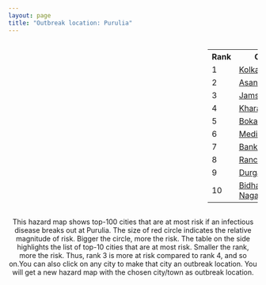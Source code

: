 ```yaml
---
layout: page
title: "Outbreak location: Purulia"
---
```

<div style="width: 100%; overflow: auto;">
<div style="width: 75%; float: left;">
<div id="mapid">
<script src="https://buda-magenta.github.io/hazard_map/load_map.js"></script>

<script>
var marker_outbreak = L.marker([23.332200, 86.361600],{"autoPan": true}).addTo(map); marker_outbreak.bindTooltip("Purulia").openTooltip();

var circle_1 = L.circle([22.541418, 88.357691], {"pane": "markerPane", "color": "red", "fill": true, "fillOpacity": 0.2, "fillRule": "evenodd", "lineCap": "round", "lineJoin": "round", "opacity": 1.0, "radius": 118789, "stroke": true, "weight": 3}).addTo(map);
circle_1.bindTooltip("Kolkata<br>rank: 1<br>hazard index: 0.118790")
circle_1.bindPopup('<a href="https://buda-magenta.github.io/hazard_map/Kolkata">Kolkata</a>')

var circle_2 = L.circle([23.687130, 86.974659], {"pane": "markerPane", "color": "red", "fill": true, "fillOpacity": 0.2, "fillRule": "evenodd", "lineCap": "round", "lineJoin": "round", "opacity": 1.0, "radius": 76930, "stroke": true, "weight": 3}).addTo(map);
circle_2.bindTooltip("Asansol<br>rank: 2<br>hazard index: 0.076930")
circle_2.bindPopup('<a href="https://buda-magenta.github.io/hazard_map/Asansol">Asansol</a>')

var circle_3 = L.circle([22.801519, 86.202958], {"pane": "markerPane", "color": "red", "fill": true, "fillOpacity": 0.2, "fillRule": "evenodd", "lineCap": "round", "lineJoin": "round", "opacity": 1.0, "radius": 36046, "stroke": true, "weight": 3}).addTo(map);
circle_3.bindTooltip("Jamshedpur<br>rank: 3<br>hazard index: 0.036046")
circle_3.bindPopup('<a href="https://buda-magenta.github.io/hazard_map/Jamshedpur">Jamshedpur</a>')

var circle_4 = L.circle([25.133173, 86.525040], {"pane": "markerPane", "color": "red", "fill": true, "fillOpacity": 0.2, "fillRule": "evenodd", "lineCap": "round", "lineJoin": "round", "opacity": 1.0, "radius": 22040, "stroke": true, "weight": 3}).addTo(map);
circle_4.bindTooltip("Kharagpur<br>rank: 4<br>hazard index: 0.022041")
circle_4.bindPopup('<a href="https://buda-magenta.github.io/hazard_map/Kharagpur">Kharagpur</a>')

var circle_5 = L.circle([23.699128, 85.991069], {"pane": "markerPane", "color": "red", "fill": true, "fillOpacity": 0.2, "fillRule": "evenodd", "lineCap": "round", "lineJoin": "round", "opacity": 1.0, "radius": 20023, "stroke": true, "weight": 3}).addTo(map);
circle_5.bindTooltip("Bokaro<br>rank: 5<br>hazard index: 0.020023")
circle_5.bindPopup('<a href="https://buda-magenta.github.io/hazard_map/Bokaro">Bokaro</a>')

var circle_6 = L.circle([25.572433, 83.609605], {"pane": "markerPane", "color": "red", "fill": true, "fillOpacity": 0.2, "fillRule": "evenodd", "lineCap": "round", "lineJoin": "round", "opacity": 1.0, "radius": 17357, "stroke": true, "weight": 3}).addTo(map);
circle_6.bindTooltip("Medinipur<br>rank: 6<br>hazard index: 0.017358")
circle_6.bindPopup('<a href="https://buda-magenta.github.io/hazard_map/Medinipur">Medinipur</a>')

var circle_7 = L.circle([23.131954, 87.207397], {"pane": "markerPane", "color": "red", "fill": true, "fillOpacity": 0.2, "fillRule": "evenodd", "lineCap": "round", "lineJoin": "round", "opacity": 1.0, "radius": 14166, "stroke": true, "weight": 3}).addTo(map);
circle_7.bindTooltip("Bankura<br>rank: 7<br>hazard index: 0.014167")
circle_7.bindPopup('<a href="https://buda-magenta.github.io/hazard_map/Bankura">Bankura</a>')

var circle_8 = L.circle([23.370035, 85.325013], {"pane": "markerPane", "color": "red", "fill": true, "fillOpacity": 0.2, "fillRule": "evenodd", "lineCap": "round", "lineJoin": "round", "opacity": 1.0, "radius": 13622, "stroke": true, "weight": 3}).addTo(map);
circle_8.bindTooltip("Ranchi<br>rank: 8<br>hazard index: 0.013622")
circle_8.bindPopup('<a href="https://buda-magenta.github.io/hazard_map/Ranchi">Ranchi</a>')

var circle_9 = L.circle([23.535048, 87.338043], {"pane": "markerPane", "color": "red", "fill": true, "fillOpacity": 0.2, "fillRule": "evenodd", "lineCap": "round", "lineJoin": "round", "opacity": 1.0, "radius": 4921, "stroke": true, "weight": 3}).addTo(map);
circle_9.bindTooltip("Durgapur<br>rank: 9<br>hazard index: 0.004921")
circle_9.bindPopup('<a href="https://buda-magenta.github.io/hazard_map/Durgapur">Durgapur</a>')

var circle_10 = L.circle([22.591260, 88.390964], {"pane": "markerPane", "color": "red", "fill": true, "fillOpacity": 0.2, "fillRule": "evenodd", "lineCap": "round", "lineJoin": "round", "opacity": 1.0, "radius": 3477, "stroke": true, "weight": 3}).addTo(map);
circle_10.bindTooltip("Bidhan Nagar<br>rank: 10<br>hazard index: 0.003478")
circle_10.bindPopup('<a href="https://buda-magenta.github.io/hazard_map/Bidhan_Nagar">Bidhan Nagar</a>')

var circle_11 = L.circle([23.795281, 86.430964], {"pane": "markerPane", "color": "red", "fill": true, "fillOpacity": 0.2, "fillRule": "evenodd", "lineCap": "round", "lineJoin": "round", "opacity": 1.0, "radius": 3372, "stroke": true, "weight": 3}).addTo(map);
circle_11.bindTooltip("Dhanbad<br>rank: 11<br>hazard index: 0.003372")
circle_11.bindPopup('<a href="https://buda-magenta.github.io/hazard_map/Dhanbad">Dhanbad</a>')

var circle_12 = L.circle([25.609324, 85.123525], {"pane": "markerPane", "color": "red", "fill": true, "fillOpacity": 0.2, "fillRule": "evenodd", "lineCap": "round", "lineJoin": "round", "opacity": 1.0, "radius": 2672, "stroke": true, "weight": 3}).addTo(map);
circle_12.bindTooltip("Patna<br>rank: 12<br>hazard index: 0.002673")
circle_12.bindPopup('<a href="https://buda-magenta.github.io/hazard_map/Patna">Patna</a>')

var circle_13 = L.circle([23.250000, 87.750000], {"pane": "markerPane", "color": "red", "fill": true, "fillOpacity": 0.2, "fillRule": "evenodd", "lineCap": "round", "lineJoin": "round", "opacity": 1.0, "radius": 2412, "stroke": true, "weight": 3}).addTo(map);
circle_13.bindTooltip("Barddhaman<br>rank: 13<br>hazard index: 0.002412")
circle_13.bindPopup('<a href="https://buda-magenta.github.io/hazard_map/Barddhaman">Barddhaman</a>')

var circle_14 = L.circle([22.472223, 88.093845], {"pane": "markerPane", "color": "red", "fill": true, "fillOpacity": 0.2, "fillRule": "evenodd", "lineCap": "round", "lineJoin": "round", "opacity": 1.0, "radius": 2406, "stroke": true, "weight": 3}).addTo(map);
circle_14.bindTooltip("Uluberia<br>rank: 14<br>hazard index: 0.002407")
circle_14.bindPopup('<a href="https://buda-magenta.github.io/hazard_map/Uluberia">Uluberia</a>')

var circle_15 = L.circle([20.266777, 85.843559], {"pane": "markerPane", "color": "red", "fill": true, "fillOpacity": 0.2, "fillRule": "evenodd", "lineCap": "round", "lineJoin": "round", "opacity": 1.0, "radius": 2248, "stroke": true, "weight": 3}).addTo(map);
circle_15.bindTooltip("Bhubaneswar<br>rank: 15<br>hazard index: 0.002248")
circle_15.bindPopup('<a href="https://buda-magenta.github.io/hazard_map/Bhubaneswar">Bhubaneswar</a>')

var circle_16 = L.circle([22.782355, 86.159003], {"pane": "markerPane", "color": "red", "fill": true, "fillOpacity": 0.2, "fillRule": "evenodd", "lineCap": "round", "lineJoin": "round", "opacity": 1.0, "radius": 2115, "stroke": true, "weight": 3}).addTo(map);
circle_16.bindTooltip("Adityapur<br>rank: 16<br>hazard index: 0.002116")
circle_16.bindPopup('<a href="https://buda-magenta.github.io/hazard_map/Adityapur">Adityapur</a>')

var circle_17 = L.circle([22.508621, 88.253218], {"pane": "markerPane", "color": "red", "fill": true, "fillOpacity": 0.2, "fillRule": "evenodd", "lineCap": "round", "lineJoin": "round", "opacity": 1.0, "radius": 1803, "stroke": true, "weight": 3}).addTo(map);
circle_17.bindTooltip("Maheshtala<br>rank: 17<br>hazard index: 0.001803")
circle_17.bindPopup('<a href="https://buda-magenta.github.io/hazard_map/Maheshtala">Maheshtala</a>')

var circle_18 = L.circle([17.723128, 83.301284], {"pane": "markerPane", "color": "red", "fill": true, "fillOpacity": 0.2, "fillRule": "evenodd", "lineCap": "round", "lineJoin": "round", "opacity": 1.0, "radius": 1786, "stroke": true, "weight": 3}).addTo(map);
circle_18.bindTooltip("Visakhapatnam<br>rank: 18<br>hazard index: 0.001787")
circle_18.bindPopup('<a href="https://buda-magenta.github.io/hazard_map/Visakhapatnam">Visakhapatnam</a>')

var circle_19 = L.circle([26.716413, 88.430992], {"pane": "markerPane", "color": "red", "fill": true, "fillOpacity": 0.2, "fillRule": "evenodd", "lineCap": "round", "lineJoin": "round", "opacity": 1.0, "radius": 1722, "stroke": true, "weight": 3}).addTo(map);
circle_19.bindTooltip("Siliguri<br>rank: 19<br>hazard index: 0.001723")
circle_19.bindPopup('<a href="https://buda-magenta.github.io/hazard_map/Siliguri">Siliguri</a>')

var circle_20 = L.circle([28.651718, 77.221939], {"pane": "markerPane", "color": "red", "fill": true, "fillOpacity": 0.2, "fillRule": "evenodd", "lineCap": "round", "lineJoin": "round", "opacity": 1.0, "radius": 1714, "stroke": true, "weight": 3}).addTo(map);
circle_20.bindTooltip("Delhi<br>rank: 20<br>hazard index: 0.001714")
circle_20.bindPopup('<a href="https://buda-magenta.github.io/hazard_map/Delhi">Delhi</a>')

var circle_21 = L.circle([20.468600, 85.879200], {"pane": "markerPane", "color": "red", "fill": true, "fillOpacity": 0.2, "fillRule": "evenodd", "lineCap": "round", "lineJoin": "round", "opacity": 1.0, "radius": 1626, "stroke": true, "weight": 3}).addTo(map);
circle_21.bindTooltip("Cuttack<br>rank: 21<br>hazard index: 0.001626")
circle_21.bindPopup('<a href="https://buda-magenta.github.io/hazard_map/Cuttack">Cuttack</a>')

var circle_22 = L.circle([23.831238, 91.282382], {"pane": "markerPane", "color": "red", "fill": true, "fillOpacity": 0.2, "fillRule": "evenodd", "lineCap": "round", "lineJoin": "round", "opacity": 1.0, "radius": 1603, "stroke": true, "weight": 3}).addTo(map);
circle_22.bindTooltip("Agartala<br>rank: 22<br>hazard index: 0.001603")
circle_22.bindPopup('<a href="https://buda-magenta.github.io/hazard_map/Agartala">Agartala</a>')

var circle_23 = L.circle([25.680654, 88.124646], {"pane": "markerPane", "color": "red", "fill": true, "fillOpacity": 0.2, "fillRule": "evenodd", "lineCap": "round", "lineJoin": "round", "opacity": 1.0, "radius": 1591, "stroke": true, "weight": 3}).addTo(map);
circle_23.bindTooltip("Raiganj<br>rank: 23<br>hazard index: 0.001592")
circle_23.bindPopup('<a href="https://buda-magenta.github.io/hazard_map/Raiganj">Raiganj</a>')

var circle_24 = L.circle([22.695034, 88.377060], {"pane": "markerPane", "color": "red", "fill": true, "fillOpacity": 0.2, "fillRule": "evenodd", "lineCap": "round", "lineJoin": "round", "opacity": 1.0, "radius": 1538, "stroke": true, "weight": 3}).addTo(map);
circle_24.bindTooltip("Panihati<br>rank: 24<br>hazard index: 0.001539")
circle_24.bindPopup('<a href="https://buda-magenta.github.io/hazard_map/Panihati">Panihati</a>')

var circle_25 = L.circle([24.476642, 86.606732], {"pane": "markerPane", "color": "red", "fill": true, "fillOpacity": 0.2, "fillRule": "evenodd", "lineCap": "round", "lineJoin": "round", "opacity": 1.0, "radius": 1427, "stroke": true, "weight": 3}).addTo(map);
circle_25.bindTooltip("Deoghar<br>rank: 25<br>hazard index: 0.001427")
circle_25.bindPopup('<a href="https://buda-magenta.github.io/hazard_map/Deoghar">Deoghar</a>')

var circle_26 = L.circle([22.890183, 88.426939], {"pane": "markerPane", "color": "red", "fill": true, "fillOpacity": 0.2, "fillRule": "evenodd", "lineCap": "round", "lineJoin": "round", "opacity": 1.0, "radius": 1357, "stroke": true, "weight": 3}).addTo(map);
circle_26.bindTooltip("Naihati<br>rank: 26<br>hazard index: 0.001357")
circle_26.bindPopup('<a href="https://buda-magenta.github.io/hazard_map/Naihati">Naihati</a>')

var circle_27 = L.circle([22.670728, 88.376342], {"pane": "markerPane", "color": "red", "fill": true, "fillOpacity": 0.2, "fillRule": "evenodd", "lineCap": "round", "lineJoin": "round", "opacity": 1.0, "radius": 1350, "stroke": true, "weight": 3}).addTo(map);
circle_27.bindTooltip("Kamarhati<br>rank: 27<br>hazard index: 0.001350")
circle_27.bindPopup('<a href="https://buda-magenta.github.io/hazard_map/Kamarhati">Kamarhati</a>')

var circle_28 = L.circle([19.075990, 72.877393], {"pane": "markerPane", "color": "red", "fill": true, "fillOpacity": 0.2, "fillRule": "evenodd", "lineCap": "round", "lineJoin": "round", "opacity": 1.0, "radius": 1299, "stroke": true, "weight": 3}).addTo(map);
circle_28.bindTooltip("Mumbai<br>rank: 28<br>hazard index: 0.001300")
circle_28.bindPopup('<a href="https://buda-magenta.github.io/hazard_map/Mumbai">Mumbai</a>')

var circle_29 = L.circle([22.646958, 88.343612], {"pane": "markerPane", "color": "red", "fill": true, "fillOpacity": 0.2, "fillRule": "evenodd", "lineCap": "round", "lineJoin": "round", "opacity": 1.0, "radius": 1171, "stroke": true, "weight": 3}).addTo(map);
circle_29.bindTooltip("Bally<br>rank: 29<br>hazard index: 0.001171")
circle_29.bindPopup('<a href="https://buda-magenta.github.io/hazard_map/Bally">Bally</a>')

var circle_30 = L.circle([22.214285, 84.872437], {"pane": "markerPane", "color": "red", "fill": true, "fillOpacity": 0.2, "fillRule": "evenodd", "lineCap": "round", "lineJoin": "round", "opacity": 1.0, "radius": 1171, "stroke": true, "weight": 3}).addTo(map);
circle_30.bindTooltip("Raurkela<br>rank: 30<br>hazard index: 0.001171")
circle_30.bindPopup('<a href="https://buda-magenta.github.io/hazard_map/Raurkela">Raurkela</a>')

var circle_31 = L.circle([26.083143, 86.032571], {"pane": "markerPane", "color": "red", "fill": true, "fillOpacity": 0.2, "fillRule": "evenodd", "lineCap": "round", "lineJoin": "round", "opacity": 1.0, "radius": 1139, "stroke": true, "weight": 3}).addTo(map);
circle_31.bindTooltip("Darbhanga<br>rank: 31<br>hazard index: 0.001140")
circle_31.bindPopup('<a href="https://buda-magenta.github.io/hazard_map/Darbhanga">Darbhanga</a>')

var circle_32 = L.circle([22.717624, 88.488953], {"pane": "markerPane", "color": "red", "fill": true, "fillOpacity": 0.2, "fillRule": "evenodd", "lineCap": "round", "lineJoin": "round", "opacity": 1.0, "radius": 1137, "stroke": true, "weight": 3}).addTo(map);
circle_32.bindTooltip("Barasat<br>rank: 32<br>hazard index: 0.001137")
circle_32.bindPopup('<a href="https://buda-magenta.github.io/hazard_map/Barasat">Barasat</a>')

var circle_33 = L.circle([16.508759, 80.618510], {"pane": "markerPane", "color": "red", "fill": true, "fillOpacity": 0.2, "fillRule": "evenodd", "lineCap": "round", "lineJoin": "round", "opacity": 1.0, "radius": 1082, "stroke": true, "weight": 3}).addTo(map);
circle_33.bindTooltip("Vijayawada<br>rank: 33<br>hazard index: 0.001082")
circle_33.bindPopup('<a href="https://buda-magenta.github.io/hazard_map/Vijayawada">Vijayawada</a>')

var circle_34 = L.circle([22.707369, 88.374437], {"pane": "markerPane", "color": "red", "fill": true, "fillOpacity": 0.2, "fillRule": "evenodd", "lineCap": "round", "lineJoin": "round", "opacity": 1.0, "radius": 996, "stroke": true, "weight": 3}).addTo(map);
circle_34.bindTooltip("Baranagar<br>rank: 34<br>hazard index: 0.000997")
circle_34.bindPopup('<a href="https://buda-magenta.github.io/hazard_map/Baranagar">Baranagar</a>')

var circle_35 = L.circle([22.028124, 88.063265], {"pane": "markerPane", "color": "red", "fill": true, "fillOpacity": 0.2, "fillRule": "evenodd", "lineCap": "round", "lineJoin": "round", "opacity": 1.0, "radius": 874, "stroke": true, "weight": 3}).addTo(map);
circle_35.bindTooltip("Haldia<br>rank: 35<br>hazard index: 0.000874")
circle_35.bindPopup('<a href="https://buda-magenta.github.io/hazard_map/Haldia">Haldia</a>')

var circle_36 = L.circle([24.965712, 88.127778], {"pane": "markerPane", "color": "red", "fill": true, "fillOpacity": 0.2, "fillRule": "evenodd", "lineCap": "round", "lineJoin": "round", "opacity": 1.0, "radius": 850, "stroke": true, "weight": 3}).addTo(map);
circle_36.bindTooltip("English Bazar<br>rank: 36<br>hazard index: 0.000850")
circle_36.bindPopup('<a href="https://buda-magenta.github.io/hazard_map/English_Bazar">English Bazar</a>')

var circle_37 = L.circle([12.979120, 77.591300], {"pane": "markerPane", "color": "red", "fill": true, "fillOpacity": 0.2, "fillRule": "evenodd", "lineCap": "round", "lineJoin": "round", "opacity": 1.0, "radius": 842, "stroke": true, "weight": 3}).addTo(map);
circle_37.bindTooltip("Bangalore<br>rank: 37<br>hazard index: 0.000843")
circle_37.bindPopup('<a href="https://buda-magenta.github.io/hazard_map/Bangalore">Bangalore</a>')

var circle_38 = L.circle([26.180598, 91.753943], {"pane": "markerPane", "color": "red", "fill": true, "fillOpacity": 0.2, "fillRule": "evenodd", "lineCap": "round", "lineJoin": "round", "opacity": 1.0, "radius": 834, "stroke": true, "weight": 3}).addTo(map);
circle_38.bindTooltip("Guwahati<br>rank: 38<br>hazard index: 0.000834")
circle_38.bindPopup('<a href="https://buda-magenta.github.io/hazard_map/Guwahati">Guwahati</a>')

var circle_39 = L.circle([22.694792, 88.453018], {"pane": "markerPane", "color": "red", "fill": true, "fillOpacity": 0.2, "fillRule": "evenodd", "lineCap": "round", "lineJoin": "round", "opacity": 1.0, "radius": 798, "stroke": true, "weight": 3}).addTo(map);
circle_39.bindTooltip("Madhyamgram<br>rank: 39<br>hazard index: 0.000798")
circle_39.bindPopup('<a href="https://buda-magenta.github.io/hazard_map/Madhyamgram">Madhyamgram</a>')

var circle_40 = L.circle([24.379576, 88.585573], {"pane": "markerPane", "color": "red", "fill": true, "fillOpacity": 0.2, "fillRule": "evenodd", "lineCap": "round", "lineJoin": "round", "opacity": 1.0, "radius": 783, "stroke": true, "weight": 3}).addTo(map);
circle_40.bindTooltip("Baharampur<br>rank: 40<br>hazard index: 0.000784")
circle_40.bindPopup('<a href="https://buda-magenta.github.io/hazard_map/Baharampur">Baharampur</a>')

var circle_41 = L.circle([22.754995, 88.341667], {"pane": "markerPane", "color": "red", "fill": true, "fillOpacity": 0.2, "fillRule": "evenodd", "lineCap": "round", "lineJoin": "round", "opacity": 1.0, "radius": 735, "stroke": true, "weight": 3}).addTo(map);
circle_41.bindTooltip("Serampore<br>rank: 41<br>hazard index: 0.000736")
circle_41.bindPopup('<a href="https://buda-magenta.github.io/hazard_map/Serampore">Serampore</a>')

var circle_42 = L.circle([26.148658, 85.340013], {"pane": "markerPane", "color": "red", "fill": true, "fillOpacity": 0.2, "fillRule": "evenodd", "lineCap": "round", "lineJoin": "round", "opacity": 1.0, "radius": 715, "stroke": true, "weight": 3}).addTo(map);
circle_42.bindTooltip("Muzaffarpur<br>rank: 42<br>hazard index: 0.000716")
circle_42.bindPopup('<a href="https://buda-magenta.github.io/hazard_map/Muzaffarpur">Muzaffarpur</a>')

var circle_43 = L.circle([22.901200, 88.389900], {"pane": "markerPane", "color": "red", "fill": true, "fillOpacity": 0.2, "fillRule": "evenodd", "lineCap": "round", "lineJoin": "round", "opacity": 1.0, "radius": 710, "stroke": true, "weight": 3}).addTo(map);
circle_43.bindTooltip("Hugli-Chinsurah<br>rank: 43<br>hazard index: 0.000711")
circle_43.bindPopup('<a href="https://buda-magenta.github.io/hazard_map/Hugli-Chinsurah">Hugli-Chinsurah</a>')

var circle_44 = L.circle([22.667046, 88.341146], {"pane": "markerPane", "color": "red", "fill": true, "fillOpacity": 0.2, "fillRule": "evenodd", "lineCap": "round", "lineJoin": "round", "opacity": 1.0, "radius": 651, "stroke": true, "weight": 3}).addTo(map);
circle_44.bindTooltip("Uttarpara<br>rank: 44<br>hazard index: 0.000651")
circle_44.bindPopup('<a href="https://buda-magenta.github.io/hazard_map/Uttarpara">Uttarpara</a>')

var circle_45 = L.circle([21.735348, 81.944459], {"pane": "markerPane", "color": "red", "fill": true, "fillOpacity": 0.2, "fillRule": "evenodd", "lineCap": "round", "lineJoin": "round", "opacity": 1.0, "radius": 651, "stroke": true, "weight": 3}).addTo(map);
circle_45.bindTooltip("Bhatpara<br>rank: 45<br>hazard index: 0.000651")
circle_45.bindPopup('<a href="https://buda-magenta.github.io/hazard_map/Bhatpara">Bhatpara</a>')

var circle_46 = L.circle([22.870214, 88.419608], {"pane": "markerPane", "color": "red", "fill": true, "fillOpacity": 0.2, "fillRule": "evenodd", "lineCap": "round", "lineJoin": "round", "opacity": 1.0, "radius": 625, "stroke": true, "weight": 3}).addTo(map);
circle_46.bindTooltip("Barrackpur<br>rank: 46<br>hazard index: 0.000625")
circle_46.bindPopup('<a href="https://buda-magenta.github.io/hazard_map/Barrackpur">Barrackpur</a>')

var circle_47 = L.circle([13.083694, 80.270186], {"pane": "markerPane", "color": "red", "fill": true, "fillOpacity": 0.2, "fillRule": "evenodd", "lineCap": "round", "lineJoin": "round", "opacity": 1.0, "radius": 611, "stroke": true, "weight": 3}).addTo(map);
circle_47.bindTooltip("Chennai<br>rank: 47<br>hazard index: 0.000612")
circle_47.bindPopup('<a href="https://buda-magenta.github.io/hazard_map/Chennai">Chennai</a>')

var circle_48 = L.circle([23.405848, 88.495894], {"pane": "markerPane", "color": "red", "fill": true, "fillOpacity": 0.2, "fillRule": "evenodd", "lineCap": "round", "lineJoin": "round", "opacity": 1.0, "radius": 610, "stroke": true, "weight": 3}).addTo(map);
circle_48.bindTooltip("Krishnanagar<br>rank: 48<br>hazard index: 0.000611")
circle_48.bindPopup('<a href="https://buda-magenta.github.io/hazard_map/Krishnanagar">Krishnanagar</a>')

var circle_49 = L.circle([23.259346, 88.437212], {"pane": "markerPane", "color": "red", "fill": true, "fillOpacity": 0.2, "fillRule": "evenodd", "lineCap": "round", "lineJoin": "round", "opacity": 1.0, "radius": 608, "stroke": true, "weight": 3}).addTo(map);
circle_49.bindTooltip("Santipur<br>rank: 49<br>hazard index: 0.000609")
circle_49.bindPopup('<a href="https://buda-magenta.github.io/hazard_map/Santipur">Santipur</a>')

var circle_50 = L.circle([22.840800, 88.653500], {"pane": "markerPane", "color": "red", "fill": true, "fillOpacity": 0.2, "fillRule": "evenodd", "lineCap": "round", "lineJoin": "round", "opacity": 1.0, "radius": 600, "stroke": true, "weight": 3}).addTo(map);
circle_50.bindTooltip("Habra<br>rank: 50<br>hazard index: 0.000600")
circle_50.bindPopup('<a href="https://buda-magenta.github.io/hazard_map/Habra">Habra</a>')

var circle_51 = L.circle([17.388786, 78.461065], {"pane": "markerPane", "color": "red", "fill": true, "fillOpacity": 0.2, "fillRule": "evenodd", "lineCap": "round", "lineJoin": "round", "opacity": 1.0, "radius": 589, "stroke": true, "weight": 3}).addTo(map);
circle_51.bindTooltip("Hyderabad<br>rank: 51<br>hazard index: 0.000589")
circle_51.bindPopup('<a href="https://buda-magenta.github.io/hazard_map/Hyderabad">Hyderabad</a>')

var circle_52 = L.circle([25.286698, 87.132254], {"pane": "markerPane", "color": "red", "fill": true, "fillOpacity": 0.2, "fillRule": "evenodd", "lineCap": "round", "lineJoin": "round", "opacity": 1.0, "radius": 580, "stroke": true, "weight": 3}).addTo(map);
circle_52.bindTooltip("Bhagalpur<br>rank: 52<br>hazard index: 0.000580")
circle_52.bindPopup('<a href="https://buda-magenta.github.io/hazard_map/Bhagalpur">Bhagalpur</a>')

var circle_53 = L.circle([23.730215, 86.839671], {"pane": "markerPane", "color": "red", "fill": true, "fillOpacity": 0.2, "fillRule": "evenodd", "lineCap": "round", "lineJoin": "round", "opacity": 1.0, "radius": 529, "stroke": true, "weight": 3}).addTo(map);
circle_53.bindTooltip("Kulti<br>rank: 53<br>hazard index: 0.000530")
circle_53.bindPopup('<a href="https://buda-magenta.github.io/hazard_map/Kulti">Kulti</a>')

var circle_54 = L.circle([21.237947, 81.633683], {"pane": "markerPane", "color": "red", "fill": true, "fillOpacity": 0.2, "fillRule": "evenodd", "lineCap": "round", "lineJoin": "round", "opacity": 1.0, "radius": 528, "stroke": true, "weight": 3}).addTo(map);
circle_54.bindTooltip("Raipur<br>rank: 54<br>hazard index: 0.000529")
circle_54.bindPopup('<a href="https://buda-magenta.github.io/hazard_map/Raipur">Raipur</a>')

var circle_55 = L.circle([14.449372, 79.987376], {"pane": "markerPane", "color": "red", "fill": true, "fillOpacity": 0.2, "fillRule": "evenodd", "lineCap": "round", "lineJoin": "round", "opacity": 1.0, "radius": 521, "stroke": true, "weight": 3}).addTo(map);
circle_55.bindTooltip("Nellore<br>rank: 55<br>hazard index: 0.000522")
circle_55.bindPopup('<a href="https://buda-magenta.github.io/hazard_map/Nellore">Nellore</a>')

var circle_56 = L.circle([22.661196, 88.866022], {"pane": "markerPane", "color": "red", "fill": true, "fillOpacity": 0.2, "fillRule": "evenodd", "lineCap": "round", "lineJoin": "round", "opacity": 1.0, "radius": 510, "stroke": true, "weight": 3}).addTo(map);
circle_56.bindTooltip("Basirhat<br>rank: 56<br>hazard index: 0.000510")
circle_56.bindPopup('<a href="https://buda-magenta.github.io/hazard_map/Basirhat">Basirhat</a>')

var circle_57 = L.circle([22.920982, 88.437022], {"pane": "markerPane", "color": "red", "fill": true, "fillOpacity": 0.2, "fillRule": "evenodd", "lineCap": "round", "lineJoin": "round", "opacity": 1.0, "radius": 509, "stroke": true, "weight": 3}).addTo(map);
circle_57.bindTooltip("Halisahar<br>rank: 57<br>hazard index: 0.000509")
circle_57.bindPopup('<a href="https://buda-magenta.github.io/hazard_map/Halisahar">Halisahar</a>')

var circle_58 = L.circle([23.388901, 88.372439], {"pane": "markerPane", "color": "red", "fill": true, "fillOpacity": 0.2, "fillRule": "evenodd", "lineCap": "round", "lineJoin": "round", "opacity": 1.0, "radius": 503, "stroke": true, "weight": 3}).addTo(map);
circle_58.bindTooltip("Nabadwip<br>rank: 58<br>hazard index: 0.000504")
circle_58.bindPopup('<a href="https://buda-magenta.github.io/hazard_map/Nabadwip">Nabadwip</a>')

var circle_59 = L.circle([22.726141, 88.343487], {"pane": "markerPane", "color": "red", "fill": true, "fillOpacity": 0.2, "fillRule": "evenodd", "lineCap": "round", "lineJoin": "round", "opacity": 1.0, "radius": 499, "stroke": true, "weight": 3}).addTo(map);
circle_59.bindTooltip("Rishra<br>rank: 59<br>hazard index: 0.000500")
circle_59.bindPopup('<a href="https://buda-magenta.github.io/hazard_map/Rishra">Rishra</a>')

var circle_60 = L.circle([22.949011, 88.435910], {"pane": "markerPane", "color": "red", "fill": true, "fillOpacity": 0.2, "fillRule": "evenodd", "lineCap": "round", "lineJoin": "round", "opacity": 1.0, "radius": 490, "stroke": true, "weight": 3}).addTo(map);
circle_60.bindTooltip("Kanchrapara<br>rank: 60<br>hazard index: 0.000490")
circle_60.bindPopup('<a href="https://buda-magenta.github.io/hazard_map/Kanchrapara">Kanchrapara</a>')

var circle_61 = L.circle([26.838100, 80.934600], {"pane": "markerPane", "color": "red", "fill": true, "fillOpacity": 0.2, "fillRule": "evenodd", "lineCap": "round", "lineJoin": "round", "opacity": 1.0, "radius": 448, "stroke": true, "weight": 3}).addTo(map);
circle_61.bindTooltip("Lucknow<br>rank: 61<br>hazard index: 0.000449")
circle_61.bindPopup('<a href="https://buda-magenta.github.io/hazard_map/Lucknow">Lucknow</a>')

var circle_62 = L.circle([22.794910, 88.331772], {"pane": "markerPane", "color": "red", "fill": true, "fillOpacity": 0.2, "fillRule": "evenodd", "lineCap": "round", "lineJoin": "round", "opacity": 1.0, "radius": 430, "stroke": true, "weight": 3}).addTo(map);
circle_62.bindTooltip("Baidyabati<br>rank: 62<br>hazard index: 0.000431")
circle_62.bindPopup('<a href="https://buda-magenta.github.io/hazard_map/Baidyabati">Baidyabati</a>')

var circle_63 = L.circle([22.741920, 88.379201], {"pane": "markerPane", "color": "red", "fill": true, "fillOpacity": 0.2, "fillRule": "evenodd", "lineCap": "round", "lineJoin": "round", "opacity": 1.0, "radius": 421, "stroke": true, "weight": 3}).addTo(map);
circle_63.bindTooltip("Titagarh<br>rank: 63<br>hazard index: 0.000421")
circle_63.bindPopup('<a href="https://buda-magenta.github.io/hazard_map/Titagarh">Titagarh</a>')

var circle_64 = L.circle([23.056882, 88.781851], {"pane": "markerPane", "color": "red", "fill": true, "fillOpacity": 0.2, "fillRule": "evenodd", "lineCap": "round", "lineJoin": "round", "opacity": 1.0, "radius": 408, "stroke": true, "weight": 3}).addTo(map);
circle_64.bindTooltip("Bongaon<br>rank: 64<br>hazard index: 0.000408")
circle_64.bindPopup('<a href="https://buda-magenta.github.io/hazard_map/Bongaon">Bongaon</a>')

var circle_65 = L.circle([22.715699, 88.381582], {"pane": "markerPane", "color": "red", "fill": true, "fillOpacity": 0.2, "fillRule": "evenodd", "lineCap": "round", "lineJoin": "round", "opacity": 1.0, "radius": 395, "stroke": true, "weight": 3}).addTo(map);
circle_65.bindTooltip("Khardaha<br>rank: 65<br>hazard index: 0.000395")
circle_65.bindPopup('<a href="https://buda-magenta.github.io/hazard_map/Khardaha">Khardaha</a>')

var circle_66 = L.circle([22.965365, 88.403973], {"pane": "markerPane", "color": "red", "fill": true, "fillOpacity": 0.2, "fillRule": "evenodd", "lineCap": "round", "lineJoin": "round", "opacity": 1.0, "radius": 372, "stroke": true, "weight": 3}).addTo(map);
circle_66.bindTooltip("Bansberia<br>rank: 66<br>hazard index: 0.000373")
circle_66.bindPopup('<a href="https://buda-magenta.github.io/hazard_map/Bansberia">Bansberia</a>')

var circle_67 = L.circle([22.974972, 88.434592], {"pane": "markerPane", "color": "red", "fill": true, "fillOpacity": 0.2, "fillRule": "evenodd", "lineCap": "round", "lineJoin": "round", "opacity": 1.0, "radius": 361, "stroke": true, "weight": 3}).addTo(map);
circle_67.bindTooltip("Kalyani<br>rank: 67<br>hazard index: 0.000361")
circle_67.bindPopup('<a href="https://buda-magenta.github.io/hazard_map/Kalyani">Kalyani</a>')

var circle_68 = L.circle([17.005045, 81.780473], {"pane": "markerPane", "color": "red", "fill": true, "fillOpacity": 0.2, "fillRule": "evenodd", "lineCap": "round", "lineJoin": "round", "opacity": 1.0, "radius": 355, "stroke": true, "weight": 3}).addTo(map);
circle_68.bindTooltip("Rajahmundry<br>rank: 68<br>hazard index: 0.000355")
circle_68.bindPopup('<a href="https://buda-magenta.github.io/hazard_map/Rajahmundry">Rajahmundry</a>')

var circle_69 = L.circle([21.149813, 79.082056], {"pane": "markerPane", "color": "red", "fill": true, "fillOpacity": 0.2, "fillRule": "evenodd", "lineCap": "round", "lineJoin": "round", "opacity": 1.0, "radius": 336, "stroke": true, "weight": 3}).addTo(map);
circle_69.bindTooltip("Nagpur<br>rank: 69<br>hazard index: 0.000337")
circle_69.bindPopup('<a href="https://buda-magenta.github.io/hazard_map/Nagpur">Nagpur</a>')

var circle_70 = L.circle([19.807608, 85.825254], {"pane": "markerPane", "color": "red", "fill": true, "fillOpacity": 0.2, "fillRule": "evenodd", "lineCap": "round", "lineJoin": "round", "opacity": 1.0, "radius": 333, "stroke": true, "weight": 3}).addTo(map);
circle_70.bindTooltip("Puri<br>rank: 70<br>hazard index: 0.000333")
circle_70.bindPopup('<a href="https://buda-magenta.github.io/hazard_map/Puri">Puri</a>')

var circle_71 = L.circle([21.500000, 86.750000], {"pane": "markerPane", "color": "red", "fill": true, "fillOpacity": 0.2, "fillRule": "evenodd", "lineCap": "round", "lineJoin": "round", "opacity": 1.0, "radius": 317, "stroke": true, "weight": 3}).addTo(map);
circle_71.bindTooltip("Baleshwar<br>rank: 71<br>hazard index: 0.000317")
circle_71.bindPopup('<a href="https://buda-magenta.github.io/hazard_map/Baleshwar">Baleshwar</a>')

var circle_72 = L.circle([25.773344, 84.784977], {"pane": "markerPane", "color": "red", "fill": true, "fillOpacity": 0.2, "fillRule": "evenodd", "lineCap": "round", "lineJoin": "round", "opacity": 1.0, "radius": 293, "stroke": true, "weight": 3}).addTo(map);
circle_72.bindTooltip("Chapra<br>rank: 72<br>hazard index: 0.000294")
circle_72.bindPopup('<a href="https://buda-magenta.github.io/hazard_map/Chapra">Chapra</a>')

var circle_73 = L.circle([26.698885, 88.320030], {"pane": "markerPane", "color": "red", "fill": true, "fillOpacity": 0.2, "fillRule": "evenodd", "lineCap": "round", "lineJoin": "round", "opacity": 1.0, "radius": 274, "stroke": true, "weight": 3}).addTo(map);
circle_73.bindTooltip("Bagdogra<br>rank: 73<br>hazard index: 0.000274")
circle_73.bindPopup('<a href="https://buda-magenta.github.io/hazard_map/Bagdogra">Bagdogra</a>')

var circle_74 = L.circle([23.021624, 72.579707], {"pane": "markerPane", "color": "red", "fill": true, "fillOpacity": 0.2, "fillRule": "evenodd", "lineCap": "round", "lineJoin": "round", "opacity": 1.0, "radius": 267, "stroke": true, "weight": 3}).addTo(map);
circle_74.bindTooltip("Ahmedabad<br>rank: 74<br>hazard index: 0.000267")
circle_74.bindPopup('<a href="https://buda-magenta.github.io/hazard_map/Ahmedabad">Ahmedabad</a>')

var circle_75 = L.circle([26.505476, 93.977739], {"pane": "markerPane", "color": "red", "fill": true, "fillOpacity": 0.2, "fillRule": "evenodd", "lineCap": "round", "lineJoin": "round", "opacity": 1.0, "radius": 255, "stroke": true, "weight": 3}).addTo(map);
circle_75.bindTooltip("Chandan Nagar<br>rank: 75<br>hazard index: 0.000256")
circle_75.bindPopup('<a href="https://buda-magenta.github.io/hazard_map/Chandan_Nagar">Chandan Nagar</a>')

var circle_76 = L.circle([24.796436, 85.007956], {"pane": "markerPane", "color": "red", "fill": true, "fillOpacity": 0.2, "fillRule": "evenodd", "lineCap": "round", "lineJoin": "round", "opacity": 1.0, "radius": 253, "stroke": true, "weight": 3}).addTo(map);
circle_76.bindTooltip("Gaya<br>rank: 76<br>hazard index: 0.000253")
circle_76.bindPopup('<a href="https://buda-magenta.github.io/hazard_map/Gaya">Gaya</a>')

var circle_77 = L.circle([18.521428, 73.854454], {"pane": "markerPane", "color": "red", "fill": true, "fillOpacity": 0.2, "fillRule": "evenodd", "lineCap": "round", "lineJoin": "round", "opacity": 1.0, "radius": 239, "stroke": true, "weight": 3}).addTo(map);
circle_77.bindTooltip("Pune<br>rank: 77<br>hazard index: 0.000240")
circle_77.bindPopup('<a href="https://buda-magenta.github.io/hazard_map/Pune">Pune</a>')

var circle_78 = L.circle([22.383333, 82.133333], {"pane": "markerPane", "color": "red", "fill": true, "fillOpacity": 0.2, "fillRule": "evenodd", "lineCap": "round", "lineJoin": "round", "opacity": 1.0, "radius": 239, "stroke": true, "weight": 3}).addTo(map);
circle_78.bindTooltip("Bilaspur<br>rank: 78<br>hazard index: 0.000239")
circle_78.bindPopup('<a href="https://buda-magenta.github.io/hazard_map/Bilaspur">Bilaspur</a>')

var circle_79 = L.circle([18.112082, 83.405220], {"pane": "markerPane", "color": "red", "fill": true, "fillOpacity": 0.2, "fillRule": "evenodd", "lineCap": "round", "lineJoin": "round", "opacity": 1.0, "radius": 232, "stroke": true, "weight": 3}).addTo(map);
circle_79.bindTooltip("Vizianagaram<br>rank: 79<br>hazard index: 0.000233")
circle_79.bindPopup('<a href="https://buda-magenta.github.io/hazard_map/Vizianagaram">Vizianagaram</a>')

var circle_80 = L.circle([25.335649, 83.007629], {"pane": "markerPane", "color": "red", "fill": true, "fillOpacity": 0.2, "fillRule": "evenodd", "lineCap": "round", "lineJoin": "round", "opacity": 1.0, "radius": 227, "stroke": true, "weight": 3}).addTo(map);
circle_80.bindTooltip("Varanasi<br>rank: 80<br>hazard index: 0.000227")
circle_80.bindPopup('<a href="https://buda-magenta.github.io/hazard_map/Varanasi">Varanasi</a>')

var circle_81 = L.circle([16.676135, 81.170868], {"pane": "markerPane", "color": "red", "fill": true, "fillOpacity": 0.2, "fillRule": "evenodd", "lineCap": "round", "lineJoin": "round", "opacity": 1.0, "radius": 221, "stroke": true, "weight": 3}).addTo(map);
circle_81.bindTooltip("Eluru<br>rank: 81<br>hazard index: 0.000221")
circle_81.bindPopup('<a href="https://buda-magenta.github.io/hazard_map/Eluru">Eluru</a>')

var circle_82 = L.circle([26.915458, 75.818982], {"pane": "markerPane", "color": "red", "fill": true, "fillOpacity": 0.2, "fillRule": "evenodd", "lineCap": "round", "lineJoin": "round", "opacity": 1.0, "radius": 219, "stroke": true, "weight": 3}).addTo(map);
circle_82.bindTooltip("Jaipur<br>rank: 82<br>hazard index: 0.000220")
circle_82.bindPopup('<a href="https://buda-magenta.github.io/hazard_map/Jaipur">Jaipur</a>')

var circle_83 = L.circle([26.460914, 80.321759], {"pane": "markerPane", "color": "red", "fill": true, "fillOpacity": 0.2, "fillRule": "evenodd", "lineCap": "round", "lineJoin": "round", "opacity": 1.0, "radius": 218, "stroke": true, "weight": 3}).addTo(map);
circle_83.bindTooltip("Kanpur<br>rank: 83<br>hazard index: 0.000218")
circle_83.bindPopup('<a href="https://buda-magenta.github.io/hazard_map/Kanpur">Kanpur</a>')

var circle_84 = L.circle([25.720581, 85.255560], {"pane": "markerPane", "color": "red", "fill": true, "fillOpacity": 0.2, "fillRule": "evenodd", "lineCap": "round", "lineJoin": "round", "opacity": 1.0, "radius": 214, "stroke": true, "weight": 3}).addTo(map);
circle_84.bindTooltip("Hajipur<br>rank: 84<br>hazard index: 0.000214")
circle_84.bindPopup('<a href="https://buda-magenta.github.io/hazard_map/Hajipur">Hajipur</a>')

var circle_85 = L.circle([15.507555, 80.060800], {"pane": "markerPane", "color": "red", "fill": true, "fillOpacity": 0.2, "fillRule": "evenodd", "lineCap": "round", "lineJoin": "round", "opacity": 1.0, "radius": 209, "stroke": true, "weight": 3}).addTo(map);
circle_85.bindTooltip("Ongole<br>rank: 85<br>hazard index: 0.000209")
circle_85.bindPopup('<a href="https://buda-magenta.github.io/hazard_map/Ongole">Ongole</a>')

var circle_86 = L.circle([11.664535, 92.739045], {"pane": "markerPane", "color": "red", "fill": true, "fillOpacity": 0.2, "fillRule": "evenodd", "lineCap": "round", "lineJoin": "round", "opacity": 1.0, "radius": 200, "stroke": true, "weight": 3}).addTo(map);
circle_86.bindTooltip("Port Blair<br>rank: 86<br>hazard index: 0.000201")
circle_86.bindPopup('<a href="https://buda-magenta.github.io/hazard_map/Port_Blair">Port Blair</a>')

var circle_87 = L.circle([12.794811, 79.000641], {"pane": "markerPane", "color": "red", "fill": true, "fillOpacity": 0.2, "fillRule": "evenodd", "lineCap": "round", "lineJoin": "round", "opacity": 1.0, "radius": 188, "stroke": true, "weight": 3}).addTo(map);
circle_87.bindTooltip("Vellore<br>rank: 87<br>hazard index: 0.000189")
circle_87.bindPopup('<a href="https://buda-magenta.github.io/hazard_map/Vellore">Vellore</a>')

var circle_88 = L.circle([21.063329, 86.505373], {"pane": "markerPane", "color": "red", "fill": true, "fillOpacity": 0.2, "fillRule": "evenodd", "lineCap": "round", "lineJoin": "round", "opacity": 1.0, "radius": 188, "stroke": true, "weight": 3}).addTo(map);
circle_88.bindTooltip("Bhadrak<br>rank: 88<br>hazard index: 0.000188")
circle_88.bindPopup('<a href="https://buda-magenta.github.io/hazard_map/Bhadrak">Bhadrak</a>')

var circle_89 = L.circle([26.626484, 88.734077], {"pane": "markerPane", "color": "red", "fill": true, "fillOpacity": 0.2, "fillRule": "evenodd", "lineCap": "round", "lineJoin": "round", "opacity": 1.0, "radius": 178, "stroke": true, "weight": 3}).addTo(map);
circle_89.bindTooltip("Jalpaiguri<br>rank: 89<br>hazard index: 0.000179")
circle_89.bindPopup('<a href="https://buda-magenta.github.io/hazard_map/Jalpaiguri">Jalpaiguri</a>')

var circle_90 = L.circle([26.298638, 87.953148], {"pane": "markerPane", "color": "red", "fill": true, "fillOpacity": 0.2, "fillRule": "evenodd", "lineCap": "round", "lineJoin": "round", "opacity": 1.0, "radius": 150, "stroke": true, "weight": 3}).addTo(map);
circle_90.bindTooltip("Kishanganj<br>rank: 90<br>hazard index: 0.000151")
circle_90.bindPopup('<a href="https://buda-magenta.github.io/hazard_map/Kishanganj">Kishanganj</a>')

var circle_91 = L.circle([12.227213, 79.070156], {"pane": "markerPane", "color": "red", "fill": true, "fillOpacity": 0.2, "fillRule": "evenodd", "lineCap": "round", "lineJoin": "round", "opacity": 1.0, "radius": 147, "stroke": true, "weight": 3}).addTo(map);
circle_91.bindTooltip("Tiruvannamalai<br>rank: 91<br>hazard index: 0.000147")
circle_91.bindPopup('<a href="https://buda-magenta.github.io/hazard_map/Tiruvannamalai">Tiruvannamalai</a>')

var circle_92 = L.circle([21.199035, 81.397955], {"pane": "markerPane", "color": "red", "fill": true, "fillOpacity": 0.2, "fillRule": "evenodd", "lineCap": "round", "lineJoin": "round", "opacity": 1.0, "radius": 140, "stroke": true, "weight": 3}).addTo(map);
circle_92.bindTooltip("Durg<br>rank: 92<br>hazard index: 0.000141")
circle_92.bindPopup('<a href="https://buda-magenta.github.io/hazard_map/Durg">Durg</a>')

var circle_93 = L.circle([25.623400, 85.041700], {"pane": "markerPane", "color": "red", "fill": true, "fillOpacity": 0.2, "fillRule": "evenodd", "lineCap": "round", "lineJoin": "round", "opacity": 1.0, "radius": 127, "stroke": true, "weight": 3}).addTo(map);
circle_93.bindTooltip("Dinapur Nizamat<br>rank: 93<br>hazard index: 0.000127")
circle_93.bindPopup('<a href="https://buda-magenta.github.io/hazard_map/Dinapur_Nizamat">Dinapur Nizamat</a>')

var circle_94 = L.circle([25.560900, 87.647654], {"pane": "markerPane", "color": "red", "fill": true, "fillOpacity": 0.2, "fillRule": "evenodd", "lineCap": "round", "lineJoin": "round", "opacity": 1.0, "radius": 126, "stroke": true, "weight": 3}).addTo(map);
circle_94.bindTooltip("Katihar<br>rank: 94<br>hazard index: 0.000127")
circle_94.bindPopup('<a href="https://buda-magenta.github.io/hazard_map/Katihar">Katihar</a>')

var circle_95 = L.circle([21.400000, 83.883333], {"pane": "markerPane", "color": "red", "fill": true, "fillOpacity": 0.2, "fillRule": "evenodd", "lineCap": "round", "lineJoin": "round", "opacity": 1.0, "radius": 122, "stroke": true, "weight": 3}).addTo(map);
circle_95.bindTooltip("Sambalpur<br>rank: 95<br>hazard index: 0.000122")
circle_95.bindPopup('<a href="https://buda-magenta.github.io/hazard_map/Sambalpur">Sambalpur</a>')

var circle_96 = L.circle([25.438130, 81.833800], {"pane": "markerPane", "color": "red", "fill": true, "fillOpacity": 0.2, "fillRule": "evenodd", "lineCap": "round", "lineJoin": "round", "opacity": 1.0, "radius": 121, "stroke": true, "weight": 3}).addTo(map);
circle_96.bindTooltip("Allahabad<br>rank: 96<br>hazard index: 0.000122")
circle_96.bindPopup('<a href="https://buda-magenta.github.io/hazard_map/Allahabad">Allahabad</a>')

var circle_97 = L.circle([21.934900, 86.732400], {"pane": "markerPane", "color": "red", "fill": true, "fillOpacity": 0.2, "fillRule": "evenodd", "lineCap": "round", "lineJoin": "round", "opacity": 1.0, "radius": 120, "stroke": true, "weight": 3}).addTo(map);
circle_97.bindTooltip("Baripada<br>rank: 97<br>hazard index: 0.000120")
circle_97.bindPopup('<a href="https://buda-magenta.github.io/hazard_map/Baripada">Baripada</a>')

var circle_98 = L.circle([21.170200, 72.831100], {"pane": "markerPane", "color": "red", "fill": true, "fillOpacity": 0.2, "fillRule": "evenodd", "lineCap": "round", "lineJoin": "round", "opacity": 1.0, "radius": 110, "stroke": true, "weight": 3}).addTo(map);
circle_98.bindTooltip("Surat<br>rank: 98<br>hazard index: 0.000111")
circle_98.bindPopup('<a href="https://buda-magenta.github.io/hazard_map/Surat">Surat</a>')

var circle_99 = L.circle([24.800609, 93.937000], {"pane": "markerPane", "color": "red", "fill": true, "fillOpacity": 0.2, "fillRule": "evenodd", "lineCap": "round", "lineJoin": "round", "opacity": 1.0, "radius": 102, "stroke": true, "weight": 3}).addTo(map);
circle_99.bindTooltip("Imphal<br>rank: 99<br>hazard index: 0.000103")
circle_99.bindPopup('<a href="https://buda-magenta.github.io/hazard_map/Imphal">Imphal</a>')

var circle_100 = L.circle([22.500000, 83.500000], {"pane": "markerPane", "color": "red", "fill": true, "fillOpacity": 0.2, "fillRule": "evenodd", "lineCap": "round", "lineJoin": "round", "opacity": 1.0, "radius": 99, "stroke": true, "weight": 3}).addTo(map);
circle_100.bindTooltip("Raigarh<br>rank: 100<br>hazard index: 0.000099")
circle_100.bindPopup('<a href="https://buda-magenta.github.io/hazard_map/Raigarh">Raigarh</a>')
</script>
</div>
</div>


<div style="width: 20%; float: right;">
<table>
<tr>
<th>Rank</th>
<th>City</th>
</tr>

<tr>
<td>1</td>
<td><a href="https://buda-magenta.github.io/hazard_map/Kolkata">Kolkata</a></td>
</tr>

<tr>
<td>2</td>
<td><a href="https://buda-magenta.github.io/hazard_map/Asansol">Asansol</a></td>
</tr>

<tr>
<td>3</td>
<td><a href="https://buda-magenta.github.io/hazard_map/Jamshedpur">Jamshedpur</a></td>
</tr>

<tr>
<td>4</td>
<td><a href="https://buda-magenta.github.io/hazard_map/Kharagpur">Kharagpur</a></td>
</tr>

<tr>
<td>5</td>
<td><a href="https://buda-magenta.github.io/hazard_map/Bokaro">Bokaro</a></td>
</tr>

<tr>
<td>6</td>
<td><a href="https://buda-magenta.github.io/hazard_map/Medinipur">Medinipur</a></td>
</tr>

<tr>
<td>7</td>
<td><a href="https://buda-magenta.github.io/hazard_map/Bankura">Bankura</a></td>
</tr>

<tr>
<td>8</td>
<td><a href="https://buda-magenta.github.io/hazard_map/Ranchi">Ranchi</a></td>
</tr>

<tr>
<td>9</td>
<td><a href="https://buda-magenta.github.io/hazard_map/Durgapur">Durgapur</a></td>
</tr>

<tr>
<td>10</td>
<td><a href="https://buda-magenta.github.io/hazard_map/Bidhan_Nagar">Bidhan Nagar</a></td>
</tr>

</table>
</div>
</div>


<p align="center">This hazard map shows top-100 cities that are at most risk if an infectious disease breaks out at Purulia. The size of red circle indicates the relative magnitude of risk. Bigger the circle, more the risk. The table on the side highlights the list of top-10 cities that are at most risk. Smaller the rank, more the risk. Thus, rank 3 is more at risk compared to rank 4, and so on.You can also click on any city to make that city an outbreak location. You will get a new hazard map with the chosen city/town as outbreak location.
</p>